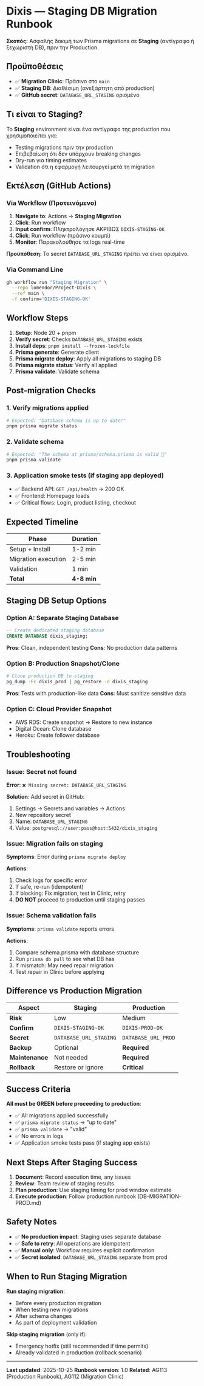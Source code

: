 # Dixis — Staging DB Migration Runbook

**Σκοπός:** Ασφαλής δοκιμή των Prisma migrations σε **Staging** (αντίγραφο ή ξεχωριστή DB), πριν την Production.

## Προϋποθέσεις

- ✅ **Migration Clinic**: Πράσινο στο `main`
- ✅ **Staging DB**: Διαθέσιμη (ανεξάρτητη από production)
- ✅ **GitHub secret**: `DATABASE_URL_STAGING` ορισμένο

## Τι είναι το Staging?

Το **Staging** environment είναι ένα αντίγραφο της production που χρησιμοποιείται για:
- Testing migrations πριν την production
- Επιβεβαίωση ότι δεν υπάρχουν breaking changes
- Dry-run για timing estimates
- Validation ότι η εφαρμογή λειτουργεί μετά τη migration

## Εκτέλεση (GitHub Actions)

### Via Workflow (Προτεινόμενο)

1. **Navigate to**: Actions → **Staging Migration**
2. **Click**: Run workflow
3. **Input confirm**: Πληκτρολόγησε ΑΚΡΙΒΩΣ `DIXIS-STAGING-OK`
4. **Click**: Run workflow (πράσινο κουμπί)
5. **Monitor**: Παρακολούθησε τα logs real-time

**Προϋπόθεση**: Το secret `DATABASE_URL_STAGING` πρέπει να είναι ορισμένο.

### Via Command Line

```bash
gh workflow run "Staging Migration" \
  --repo lomendor/Project-Dixis \
  --ref main \
  -f confirm='DIXIS-STAGING-OK'
```

## Workflow Steps

1. **Setup**: Node 20 + pnpm
2. **Verify secret**: Checks `DATABASE_URL_STAGING` exists
3. **Install deps**: `pnpm install --frozen-lockfile`
4. **Prisma generate**: Generate client
5. **Prisma migrate deploy**: Apply all migrations to staging DB
6. **Prisma migrate status**: Verify all applied
7. **Prisma validate**: Validate schema

## Post-migration Checks

### 1. Verify migrations applied
```bash
# Expected: "Database schema is up to date!"
pnpm prisma migrate status
```

### 2. Validate schema
```bash
# Expected: "The schema at prisma/schema.prisma is valid 🚀"
pnpm prisma validate
```

### 3. Application smoke tests (if staging app deployed)
- ✅ Backend API: `GET /api/health` → 200 OK
- ✅ Frontend: Homepage loads
- ✅ Critical flows: Login, product listing, checkout

## Expected Timeline

| Phase | Duration |
|-------|----------|
| Setup + Install | 1-2 min |
| Migration execution | 2-5 min |
| Validation | 1 min |
| **Total** | **4-8 min** |

## Staging DB Setup Options

### Option A: Separate Staging Database
```sql
-- Create dedicated staging database
CREATE DATABASE dixis_staging;
```

**Pros**: Clean, independent testing
**Cons**: No production data patterns

### Option B: Production Snapshot/Clone
```bash
# Clone production DB to staging
pg_dump -Fc dixis_prod | pg_restore -d dixis_staging
```

**Pros**: Tests with production-like data
**Cons**: Must sanitize sensitive data

### Option C: Cloud Provider Snapshot
- AWS RDS: Create snapshot → Restore to new instance
- Digital Ocean: Clone database
- Heroku: Create follower database

## Troubleshooting

### Issue: Secret not found

**Error**: `❌ Missing secret: DATABASE_URL_STAGING`

**Solution**: Add secret in GitHub:
1. Settings → Secrets and variables → Actions
2. New repository secret
3. Name: `DATABASE_URL_STAGING`
4. Value: `postgresql://user:pass@host:5432/dixis_staging`

### Issue: Migration fails on staging

**Symptoms**: Error during `prisma migrate deploy`

**Actions**:
1. Check logs for specific error
2. If safe, re-run (idempotent)
3. If blocking: Fix migration, test in Clinic, retry
4. **DO NOT** proceed to production until staging passes

### Issue: Schema validation fails

**Symptoms**: `prisma validate` reports errors

**Actions**:
1. Compare schema.prisma with database structure
2. Run `prisma db pull` to see what DB has
3. If mismatch: May need repair migration
4. Test repair in Clinic before applying

## Difference vs Production Migration

| Aspect | Staging | Production |
|--------|---------|------------|
| **Risk** | Low | Medium |
| **Confirm** | `DIXIS-STAGING-OK` | `DIXIS-PROD-OK` |
| **Secret** | `DATABASE_URL_STAGING` | `DATABASE_URL_PROD` |
| **Backup** | Optional | **Required** |
| **Maintenance** | Not needed | **Required** |
| **Rollback** | Restore or ignore | **Critical** |

## Success Criteria

**All must be GREEN before proceeding to production**:
- ✅ All migrations applied successfully
- ✅ `prisma migrate status` → "up to date"
- ✅ `prisma validate` → "valid"
- ✅ No errors in logs
- ✅ Application smoke tests pass (if staging app exists)

## Next Steps After Staging Success

1. **Document**: Record execution time, any issues
2. **Review**: Team review of staging results
3. **Plan production**: Use staging timing for prod window estimate
4. **Execute production**: Follow production runbook (DB-MIGRATION-PROD.md)

## Safety Notes

- ✅ **No production impact**: Staging uses separate database
- ✅ **Safe to retry**: All operations are idempotent
- ✅ **Manual only**: Workflow requires explicit confirmation
- ✅ **Secret isolated**: `DATABASE_URL_STAGING` separate from prod

## When to Run Staging Migration

**Run staging migration**:
- Before every production migration
- When testing new migrations
- After schema changes
- As part of deployment validation

**Skip staging migration** (only if):
- Emergency hotfix (still recommended if time permits)
- Already validated in production (rollback scenario)

---

**Last updated**: 2025-10-25
**Runbook version**: 1.0
**Related**: AG113 (Production Runbook), AG112 (Migration Clinic)
